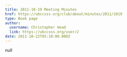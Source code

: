 ```yaml
---
title: 2011-10-19 Meeting Minutes 
href: https://ubccsss.org/club/about/minutes/2011/1019
type: Book page
author:
  username: Christopher Head
  link: https://ubccsss.org/user/2
date: 2011-10-22T05:10:00.000Z
---
```


null